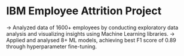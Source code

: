 # IBM Employee Attrition Project

-> Analyzed data of 1600+ employees by conducting exploratory data analysis and visualizing insights using Machine Learning libraries.
-> Applied and analysed 8+ ML models, achieving best F1 score of 0.89 through hyperparameter fine-tuning.
